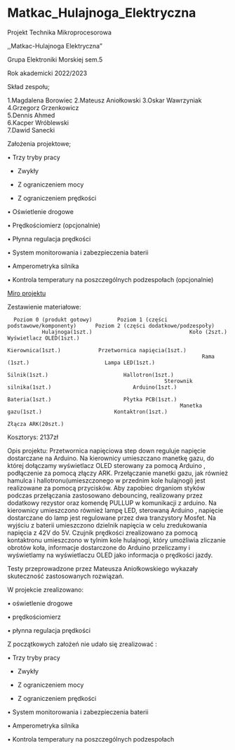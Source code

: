# Matkac_Hulajnoga_Elektryczna
Projekt Technika Mikroprocesorowa

,,Matkac-Hulajnoga Elektryczna”

Grupa Elektroniki Morskiej sem.5

Rok akademicki 2022/2023

Skład zespołu;

1.Magdalena Borowiec
2.Mateusz Aniołkowski 
3.Oskar Wawrzyniak    
4.Grzegorz Grzenkowicz  
5.Dennis Ahmed         
6.Kacper Wróblewski    
7.Dawid Sanecki 


Założenia projektowe;

•	Trzy tryby pracy

-	Zwykły

-	Z ograniczeniem mocy

-	Z ograniczeniem prędkości

•	Oświetlenie drogowe

•	Prędkościomierz (opcjonalnie)

•	Płynna regulacja prędkości

•	System monitorowania i zabezpieczenia baterii

•	Amperometryka silnika

•	Kontrola temperatury na poszczególnych podzespołach (opcjonalnie)


<a href="https://miro.com/app/board/uXjVPJqmcqU=/">Miro projektu</a>

Zestawienie materiałowe:


      Poziom 0 (produkt gotowy)        Poziom 1 (części podstawowe/komponenty)      Poziom 2 (części dodatkowe/podzespoły)          
               Hulajnoga(1szt.)	                              Koło (2szt.)	               Wyświetlacz OLED(1szt.)
	                                                         Kierownica(1szt.)	          Przetwornica napięcia(1szt.)
	                                                              Rama (1szt.)	                      Lampa LED(1szt.)
	                                                             Silnik(1szt.)	                      Hallotron(1szt.)
	                                                  Sterownik silnika(1szt.)	                        Arduino(1szt.)
	                                                            Bateria(1szt.)	                     Płytka PCB(1szt.)
	                                                       Manetka gazu(1szt.)	                     Kontaktron(1szt.)
		                                                                                            Złącza ARK(20szt.)


Kosztorys:
2137zł

Opis projektu:
Przetwornica napięciowa step down  reguluje napięcie dostarczane na Arduino.  Na  kierownicy umieszczano manetkę gazu, do  której dołączamy wyświetlacz OLED sterowany za pomocą Arduino  , podłączenie za pomocą złączy ARK. Przełączanie manetki gazu, jak również hamulca i hallotronu(umieszczonego w przednim kole hulajnogi) jest realizowane za pomocą przycisków. Aby zapobiec  drganiom styków podczas przełączania zastosowano debouncing, realizowany przez dodatkowy rezystor oraz komendę PULLUP w komunikacji z arduino. Na kierownicy umieszczono również lampę LED, sterowaną Arduino , napięcie dostarczane do lamp jest regulowane przez dwa tranzystory Mosfet. Na wyjściu z baterii umieszczono dzielnik napięcia w celu zredukowania napięcia  z 42V do 5V. Czujnik prędkości zrealizowano za pomocą kontaktronu umieszczono w tylnim kole hulajnogi, który umożliwia zliczanie obrotów koła, informacje dostarczone do Arduino przeliczamy i wyświetlamy na wyświetlaczu OLED jako informacja o prędkości  jazdy.

Testy przeprowadzone przez Mateusza Aniołkowskiego wykazały skuteczność zastosowanych rozwiązań.

W projekcie zrealizowano:

•	oświetlenie drogowe

•	prędkościomierz

•	płynna regulacja prędkości

Z początkowych założeń nie udało  się zrealizować :

•	Trzy tryby pracy

-	Zwykły

-	Z ograniczeniem mocy

-	Z ograniczeniem prędkości

•	System monitorowania i zabezpieczenia baterii

•	Amperometryka silnika

•	Kontrola temperatury na poszczególnych podzespołach 

